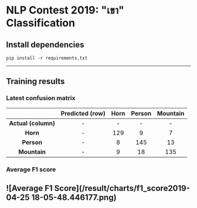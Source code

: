 # NLP Contest 2019: "เขา" Classification
## Install dependencies
```
pip install -r requirements.txt
```
---
## Training results
### Latest confusion matrix
|                   |Predicted (row)|   Horn| Person|Mountain|
|:-----------------:|:-------------:|:------:|:----:|:------:|
|**Actual (column)**|              -|       -|     -|       -|
|**Horn**           |              -|129     |     9|       7|
|**Person**         |              -|  8     |   145|      13|
|**Mountain**       |              -|  9     |    18|     135|
### Average F1 score
![Average F1 Score](/result/charts/f1_score2019-04-25 18-05-48.446177.png)
---
